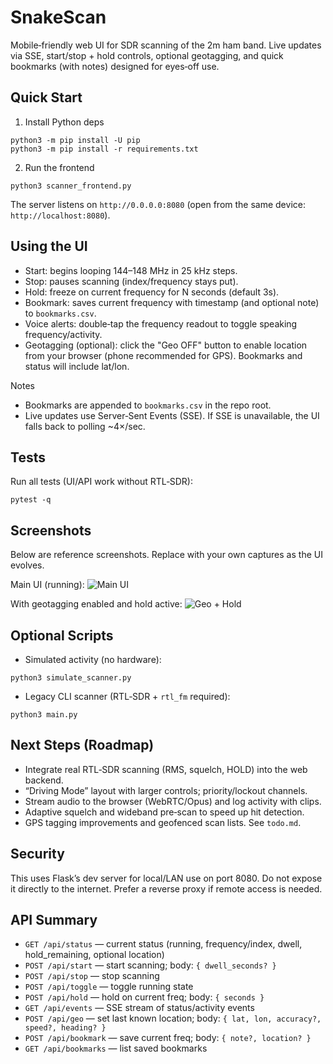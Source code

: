 # SnakeScan

Mobile‑friendly web UI for SDR scanning of the 2m ham band. Live updates via SSE, start/stop + hold controls, optional geotagging, and quick bookmarks (with notes) designed for eyes‑off use.

## Quick Start
1) Install Python deps
```
python3 -m pip install -U pip
python3 -m pip install -r requirements.txt
```

2) Run the frontend
```
python3 scanner_frontend.py
```
The server listens on `http://0.0.0.0:8080` (open from the same device: `http://localhost:8080`).

## Using the UI
- Start: begins looping 144–148 MHz in 25 kHz steps.
- Stop: pauses scanning (index/frequency stays put).
- Hold: freeze on current frequency for N seconds (default 3s).
- Bookmark: saves current frequency with timestamp (and optional note) to `bookmarks.csv`.
- Voice alerts: double‑tap the frequency readout to toggle speaking frequency/activity.
- Geotagging (optional): click the "Geo OFF" button to enable location from your browser (phone recommended for GPS). Bookmarks and status will include lat/lon.

Notes
- Bookmarks are appended to `bookmarks.csv` in the repo root.
- Live updates use Server‑Sent Events (SSE). If SSE is unavailable, the UI falls back to polling ~4×/sec.

## Tests
Run all tests (UI/API work without RTL‑SDR):
```
pytest -q
```

## Screenshots
Below are reference screenshots. Replace with your own captures as the UI evolves.

Main UI (running):
![Main UI](docs/screenshots/ui-main.png)

With geotagging enabled and hold active:
![Geo + Hold](docs/screenshots/ui-geo-hold.png)

## Optional Scripts
- Simulated activity (no hardware):
```
python3 simulate_scanner.py
```
- Legacy CLI scanner (RTL‑SDR + `rtl_fm` required):
```
python3 main.py
```

## Next Steps (Roadmap)
- Integrate real RTL‑SDR scanning (RMS, squelch, HOLD) into the web backend.
- “Driving Mode” layout with larger controls; priority/lockout channels.
- Stream audio to the browser (WebRTC/Opus) and log activity with clips.
- Adaptive squelch and wideband pre‑scan to speed up hit detection.
- GPS tagging improvements and geofenced scan lists. See `todo.md`.

## Security
This uses Flask’s dev server for local/LAN use on port 8080. Do not expose it directly to the internet. Prefer a reverse proxy if remote access is needed.

## API Summary
- `GET /api/status` — current status (running, frequency/index, dwell, hold_remaining, optional location)
- `POST /api/start` — start scanning; body: `{ dwell_seconds? }`
- `POST /api/stop` — stop scanning
- `POST /api/toggle` — toggle running state
- `POST /api/hold` — hold on current freq; body: `{ seconds }`
- `GET /api/events` — SSE stream of status/activity events
- `POST /api/geo` — set last known location; body: `{ lat, lon, accuracy?, speed?, heading? }`
- `POST /api/bookmark` — save current freq; body: `{ note?, location? }`
- `GET /api/bookmarks` — list saved bookmarks
